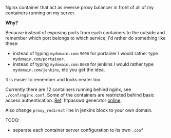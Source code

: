 Nginx container that act as reverse proxy balancer in front of all of my containers running on my server.

**Why?**

Because instead of exposing ports from each containers to the outside and remember which port belongs to which service, i'd rather do something like these:

- instead of typing `mydomain.com:9000` for portainer I would rather type `mydomain.com/portainer`.
- instead of typing `mydomain.com:8080` for jenkins I would rather type `mydomain.com/jenkins`, etc you get the idea.

It is easier to remember and looks neater too.

Currently there are 12 containers running behind nginx, see `./conf/nginx.conf`.
Some of the containers are restricted behind basic access authentication. [Ref](https://www.booleanworld.com/set-basic-http-authentication-nginx/). htpasswd generator [online](https://www.htaccesstools.com/htpasswd-generator/).

Also change `proxy_redirect` line in jenkins block to your own domain.

TODO:

- separate each container server configuration to its own `.conf`